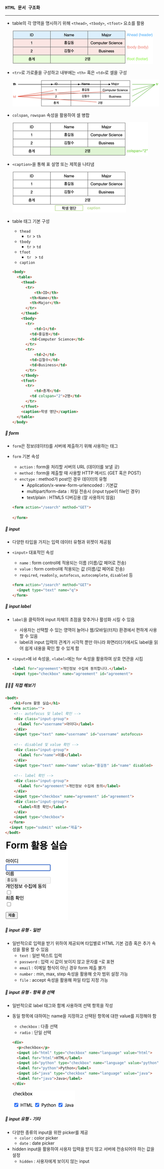 ### `HTML 문서 구조화`

***

- table의 각 영역을 명시하기 위해 `<thead>`, `<tbody>`, `<tfoot>` 요소를 활용

  <img src="html.assets/table.png" alt="table" style="zoom:50%;" />

- `<tr>`로 가로줄을 구성하고 내부에는 `<th>` 혹은 `<td>`로 셀을 구성

  <img src="html.assets/th.png" alt="th" style="zoom:50%;" />

- `colspan`, `rowspan` 속성을 활용하여 셀 병합

  <img src="html.assets/colspan.png" alt="colspan" style="zoom:50%;" />

- `<caption>`을 통해 표 설명 또는 제목을 나타냄

  <img src="html.assets/caption.png" alt="caption" style="zoom:50%;" />

- table 태그 기본 구성

  - `thead`
    - `tr` > `th`
  - `tbody`
    - `tr` > `td`
  - `tfoot`
    - `tr ` > `td`
  - `caption`

  ```html
  <body>
    <table>
      <thead>
      	<tr>
        	<th>ID</th>
          <th>Name</th>
          <th>Major</th>
        </tr>
      </thead>
      <tbody>
      	<tr>
        	<td>1</td>
          <td>홍길동</td>
          <td>Computer Science</td>
        </tr>
        <tr>
        	<td>2</td>
          <td>김철수</td>
          <td>Business</td>
        </tr>
      </tbody>
      <tfoot>
      	<tr>
        	<td>총계</td>
          <td colspan="2">2명</td>
        </tr>
      </tfoot>
      <caption>학생 명단</caption>
    </table>
  </body>
  ```







##### 📝 form

- `form`은 정보(데이터)를 서버에 제출하기 위해 사용하는 태그

- `form` 기본 속성

  - `action` : form을 처리할 서버의 URL (데이터를 보낼 곳)
  - `method` : form을 제출할 때 사용할 HTTP 메서드 (GET 혹은 POST)
  - `enctype` : method가 post인 경우 데이터의 유형
    - Application/x-www-form-urlencoded : 기본값
    - multipart/form-data : 파일 전송시 (input type이 file인 경우)
    - text/plain : HTML5 디버깅용 (잘 사용하지 않음)

  ```html
  <form action="/search" method="GET">
    
  </form>
  ```

  



##### 📝 input

- 다양한 타입을 가지는 입력 데이터 유형과 위젯이 제공됨

- `<input>` 대표적인 속성

  - `name` : form control에 적용되는 이름 (이름/값 페어로 전송)
  - `value` : form control에 적용되는 값 (이름/값 페어로 전송)
  - `required`, `readonly`, `autofocus`, `autocomplete`, `disabled` 등

  ```html
  <form action="/search" method="GET">
    <input type="text" name="q">
  </form>
  ```

  



##### 📝 input label

- `label`을 클릭하여 input 자체의 초점을 맞추거나 활성화 시킬 수 있음

  - 사용자는 선택할 수 있는 영역이 늘어나 웹/모바일(터치) 환경에서 편하게 사용할 수 있음
  - label과 input 입력의 관계가 시각적 뿐만 아니라 화면리더기에서도 label을 읽어 쉽게 내용을 확인 할 수 있게 함

- `<input>`에 id 속성을, `<label>`에는 for 속성을 활용하여 상호 연관을 시킴

  ```html
  <label for="agreement">개인정보 수집에 동의합니다.</label>
  <input type="checkbox" name="agreement" id="agreement">
  ```

  



##### 👩🏻‍💻 직접 해보기

```html
<bodt>
	<h1>Form 활용 실습</h1>
  <form action="">
    <!-- autofocus 및 label 확인 -->
    <div class="input-group">
      <label for="username">아이디</label>
    </div>
    <input type="text" name="username" id="username" autofocus>
    
    <!-- disabled 및 value 확인 -->
    <div class="input-group">
      <label for="name">이름</label>
    </div>
    <input type="text" name="name" value="홍길동" id="name" disabled>
    
    <!-- label 확인 -->
    <div class="input-group">
      <label for="agreement">개인정보 수집에 동의</label>
    </div>
    <input type="checkbox" name="agreement" id="agreement">
    <div class="input-group">
      <label>최종 확인</label>
    </div>
    <input type="checkbox">
  </form>
  <input type="submit" value="제출">
</bodt>
```

<img src="html.assets/form.png" alt="form" style="zoom:50%;" />





##### 📝 input 유형 - 일반

- 일반적으로 입력을 받기 위하여 제공되며 타입별로 HTML 기본 검증 혹은 추가 속성을 활용 할 수 있음
  - `text` : 일반 텍스트 입력
  - `password` : 입력 시 값이 보이지 않고 문자를 `*`로 표현
  - `email` : 이메일 형식이 아닌 경우 form 제출 불가
  - `number` : min, max, step 속성을 활용해 숫자 범위 설정 가능
  - `file` : accept 속성을 활용해 파일 타입 지정 가능





##### 📝 input 유형 - 항목 중 선택

- 일반적으로 label 태그와 함께 사용하여 선택 항목을 작성

- 동일 항목에 대하여는 name을 지정하고 선택된 항목에 대한 value를 지정해야 함

  - `checkbox` : 다중 선택
  - `radio` : 단일 선택

  ```html
  <div>
    <p>checkbox</p>
    <input id="html" type="checkbox" name="language" value="html">
    <label for="html">HTML</label>
    <input id="python" type="checkbox" name="language" value="python">
    <label for="python">Python</label>
    <input id="java" type="checkbox" name="language" value="java">
    <label for="java">Java</label>
  </div>
  ```

  <img src="html.assets/input.png" alt="input" style="zoom:50%;" />





##### 📝 input 유형 - 기타

- 다양한 종류의 input을 위한 picker를 제공
  - `color` : color picker
  - `date` : date picker
- hidden input을 활용하여 사용자 입력을 받지 않고 서버에 전송되어야 하는 값을 설정
  - `hidden` : 사용자에게 보이지 않는 input